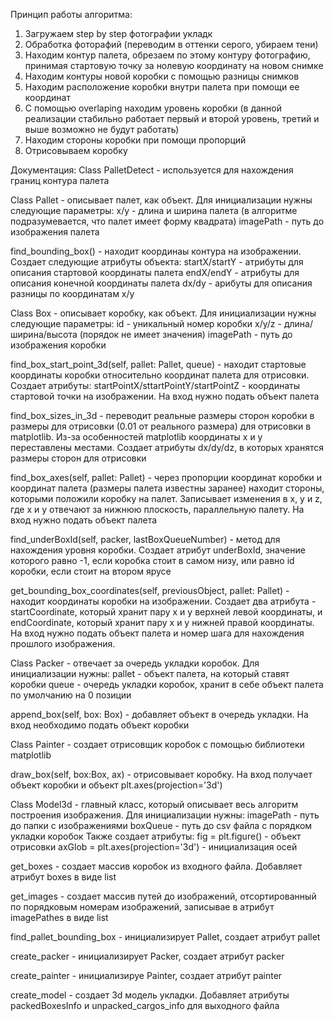 Принцип работы алгоритма:
1. Загружаем step by step фотографии укладк
2. Обработка фоторафий (переводим в оттенки серого, убираем тени)
3. Находим контур палета, обрезаем по этому контуру фотографию, принимая стартовую точку за нолевую координату на новом снимке
4. Находим контуры новой коробки с помощью разницы снимков
5. Находим расположение коробки внутри палета при помощи ее координат
6. С помощью overlaping находим уровень коробки (в данной реализации стабильно работает первый и второй уровень, третий и выше возможно не будут работать)
7. Находим стороны коробки при помощи пропорций
8. Отрисовываем коробку 

Документация:
Class PalletDetect - используется для нахождения границ контура палета


Class Pallet - описывает палет, как объект. Для инициализации нужны следующие параметры:
x/y - длина и ширина палета (в алгоритме подразумевается, что палет имеет форму квадрата)
imagePath - путь до изображения палета

find_bounding_box() - находит координаы контура на изображении. Создает следующие атрибуты объекта:
startX/startY - атрибуты для описания стартовой координаты палета
endX/endY - атрибуты для описания конечной координаты палета
dx/dy - арибуты для описания разницы по координатам x/y

Class Box - описывает коробку, как объект. Для инициализации нужны следующие параметры:
id - уникальный номер коробки
x/y/z - длина/ширина/высота (порядок не имеет значения)
imagePath - путь до изображения коробки

find_box_start_point_3d(self, pallet: Pallet, queue) - находит стартовые координаты коробки относительно координат палета для отрисовки. Создает атрибуты:
startPointX/sttartPointY/startPointZ - координаты стартовой точки на изображении. На вход нужно подать объект палета

find_box_sizes_in_3d - переводит реальные размеры сторон коробки в размеры для отрисовки (0.01 от реального размера) для отрисовки в matplotlib. Из-за особенностей 
matplotlib координаты x и y переставлены местами. Создает атрибуты dx/dy/dz, в которых хранятся размеры сторон для отрисовки

find_box_axes(self, pallet: Pallet) - через пропорции координат коробки и координат палета (размеры палета известны заранее) находит стороны, которыми положили 
коробку на палет. Записывает изменения в x, y и z, где x и y отвечают за нижнюю плоскость, параллельную палету. На вход нужно подать объект палета

find_underBoxId(self, packer, lastBoxQueueNumber) - метод для нахождения уровня коробки. Создает атрибут underBoxId, значение которого равно -1, если коробка стоит в 
самом низу, или равно id коробки, если стоит на втором ярусе

get_bounding_box_coordinates(self, previousObject, pallet: Pallet) - находит координаты коробки на изображении. Создает два атрибута - startCoordinate, который 
хранит пару x и y верхней левой координаты, и endCoordinate, который хранит пару x и y нижней правой координаты. На вход нужно подать объект палета и номер шага для нахождения прошлого изображения.

Class Packer - отвечает за очередь укладки коробок. Для инициализации нужны:
pallet - объект палета, на который ставят коробки
queue - очередь укладки коробок, хранит в себе объект палета по умолчанию на 0 позиции

append_box(self, box: Box) - добавляет объект в очередь укладки. На вход необходимо подать объект коробки

Class Painter - создает отрисовщик коробок с помощью библиотеки matplotlib

draw_box(self, box:Box, ax) - отрисовывает коробку. На вход получает объект коробки и объект plt.axes(projection='3d')

Class Model3d - главный класс, который описывает весь алгоритм построения изображения. Для инициализации нужны:
imagePath - путь до папки с изображениями
boxQueue - путь до csv файла с порядком укладки коробок
Также создает атрибуты:
fig = plt.figure() - объект отрисовки 
axGlob = plt.axes(projection='3d') - инициализация осей

get_boxes - создает массив коробок из входного файла. Добавляет атрибут boxes в виде list

get_images - создает массив путей до изображений, отсортированный по порядковым номерам изображений, записывае в атрибут imagePathes в виде list

find_pallet_bounding_box - инициализирует Pallet, создает атрибут pallet

create_packer - инициализирует Packer, создает атрибут packer

create_painter - инициализируе Painter, создает атрибут painter

create_model - создает 3d модель укладки. Добавляет атрибуты packedBoxesInfo и unpacked_cargos_info для выходного файла
